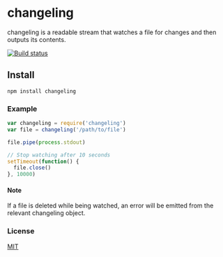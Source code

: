 # changeling
changeling is a readable stream that watches a file for changes and then outputs its contents.

[![Build status](https://travis-ci.org/michaelrhodes/changeling.png?branch=master)](https://travis-ci.org/michaelrhodes/changeling)

## Install
```
npm install changeling
```

### Example
``` js
var changeling = require('changeling')
var file = changeling('/path/to/file')

file.pipe(process.stdout)

// Stop watching after 10 seconds
setTimeout(function() {
  file.close()
}, 10000)
```

#### Note
If a file is deleted while being watched, an error will be emitted from the relevant changeling object.

### License
[MIT](http://opensource.org/licenses/MIT)
